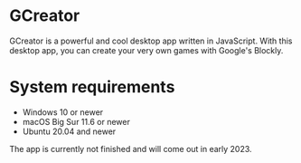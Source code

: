 # GCreator
GCreator is a powerful and cool desktop app written in JavaScript. With this desktop app, you can create your very own games with Google's Blockly.

# System requirements

* Windows 10 or newer
* macOS Big Sur 11.6 or newer
* Ubuntu 20.04 and newer

The app is currently not finished and will come out in early 2023.

